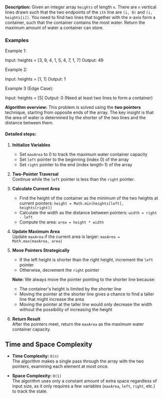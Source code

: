 **Description:**
Given an integer array `heights` of length `n`. There are `n` vertical lines drawn such that the two endpoints of the `ith` line are `(i, 0)` and `(i, heights[i])`. You need to find two lines that together with the x-axis form a container, such that the container contains the most water. Return the maximum amount of water a container can store.

### Examples
Example 1:

Input: heights = [3, 9, 4, 1, 5, 4, 7, 1, 7]
Output: 49

Example 2:

Input: heights = [1, 1]
Output: 1

Example 3 (Edge Case):

Input: heights = [5]
Output: 0 (Need at least two lines to form a container)

**Algorithm overview:**
This problem is solved using the **two pointers** technique, starting from opposite ends of the array. The key insight is that the area of water is determined by the shorter of the two lines and the distance between them.

#### Detailed steps:

1. **Initialize Variables**  
   - Set `maxArea` to 0 to track the maximum water container capacity
   - Set `left` pointer to the beginning (index 0) of the array
   - Set `right` pointer to the end (index length-1) of the array

2. **Two-Pointer Traversal**  
   Continue while the `left` pointer is less than the `right` pointer.

3. **Calculate Current Area**  
   - Find the height of the container as the minimum of the two heights at current pointers: `height = Math.min(heights[left], heights[right])`
   - Calculate the width as the distance between pointers: `width = right - left`
   - Compute the area: `area = height * width`

4. **Update Maximum Area**  
   Update `maxArea` if the current area is larger: `maxArea = Math.max(maxArea, area)`

5. **Move Pointers Strategically**  
   - If the left height is shorter than the right height, increment the `left` pointer
   - Otherwise, decrement the `right` pointer

   **Note:** We always move the pointer pointing to the shorter line because:
   - The container's height is limited by the shorter line
   - Moving the pointer at the shorter line gives a chance to find a taller line that might increase the area
   - Moving the pointer at the taller line would only decrease the width without the possibility of increasing the height

6. **Return Result**  
   After the pointers meet, return the `maxArea` as the maximum water container capacity.

## Time and Space Complexity

- **Time Complexity:** `O(n)`  
  The algorithm makes a single pass through the array with the two pointers, examining each element at most once.

- **Space Complexity:** `O(1)`  
  The algorithm uses only a constant amount of extra space regardless of input size, as it only requires a few variables (`maxArea`, `left`, `right`, etc.) to track the state.
